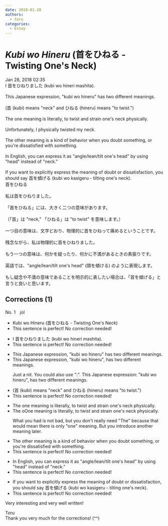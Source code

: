 ```yaml
---
date: 2018-01-28
authors:
  - toru
categories:
  - Essay
---
```


<h1 id="subject_show"><strong><em>Kubi wo Hineru</strong></em> (首をひねる - Twisting One's Neck)</h1>
<div class="date">Jan 28, 2018 02:35</div>
<div id="post"><div id="body_show_ori">
I 首をひねりました (kubi wo hineri mashita).<br/><br/>This Japanese expression, "kubi wo hineru" has two different meanings.<br/><br/>(首 (kubi) means "neck" and ひねる (hineru) means "to twist.")<br/><br/>The one meaning is literally, to twist and strain one's neck physically.<br/><br/>Unfortunately, I physically twisted my neck.<br/><br/>The other meaning is a kind of behavior when you doubt something, or you're dissatisfied with something.<br/><br/>In English, you can express it as "angle/lean/tilt one's head" by using "head" instead of "neck."<br/><br/>If you want to explicitly express the meaning of doubt or dissatisfaction, you should say 首を傾げる (kubi wo kasigeru - tilting one's neck).
</div></div>

<!-- more -->

<div id="post_ja"><div id="body_show_mo">
首をひねる<br/><br/>私は首をひねりました。<br/><br/>「首をひねる」には、大きく二つの意味があります。<br/><br/>（「首」は "neck," 「ひねる」は "to twist" を意味します。）<br/><br/>一つ目の意味は、文字どおり、物理的に首をひねって痛めるということです。<br/><br/>残念ながら、私は物理的に首をひねりました。<br/><br/>もう一つの意味は、何かを疑ったり、何かに不満があるときの素振りです。<br/><br/>英語では、"angle/lean/tilt one's head" (頭を傾ける) のように表現します。<br/><br/>もし疑念や不満の意味であることを明示的に表したい場合は、「首を傾げる」と言うと良いと思います。
</div></div>

## Corrections (1)
<div id="block"><div class="first_name"> No. 1　<span class="just_name">jol</span></div><div id="block2">
<ul class="correction_field">
<li class="incorrect">Kubi wo Hineru (首をひねる - Twisting One's Neck)</li>
<li class="corrected perfect">This sentence is perfect! No correction needed!</li>
</ul>
<ul class="correction_field">
<li class="incorrect">I 首をひねりました (kubi wo hineri mashita).</li>
<li class="corrected perfect">This sentence is perfect! No correction needed!</li>
</ul>
<ul class="correction_field">
<li class="incorrect">This Japanese expression, "kubi wo hineru" has two different meanings.</li>
<li class="corrected correct">
This Japanese expression, "kubi wo hineru"<span class="f_red">,</span> has two different meanings.
<p class="correction_comment">Just a nit.  You could also use ":".  This Japanese expression: "kubi wo hineru", has two different meanings.</p>
</li>
</ul>
<ul class="correction_field">
<li class="incorrect">(首 (kubi) means "neck" and ひねる (hineru) means "to twist.")</li>
<li class="corrected perfect">This sentence is perfect! No correction needed!</li>
</ul>
<ul class="correction_field">
<li class="incorrect">The one meaning is literally, to twist and strain one's neck physically.</li>
<li class="corrected correct">
<span class="sline">The o</span><span class="f_red">O</span>ne meaning is literally, to twist and strain one's neck physically.
<p class="correction_comment">What you had is not bad, but you don't really need "The" because that would mean there is only "one" meaning.  But you introduce another meaning later.</p>
</li>
</ul>
<ul class="correction_field">
<li class="incorrect">The other meaning is a kind of behavior when you doubt something, or you're dissatisfied with something.</li>
<li class="corrected perfect">This sentence is perfect! No correction needed!</li>
</ul>
<ul class="correction_field">
<li class="incorrect">In English, you can express it as "angle/lean/tilt one's head" by using "head" instead of "neck."</li>
<li class="corrected perfect">This sentence is perfect! No correction needed!</li>
</ul>
<ul class="correction_field">
<li class="incorrect">If you want to explicitly express the meaning of doubt or dissatisfaction, you should say 首を傾げる (kubi wo kasigeru - tilting one's neck).</li>
<li class="corrected perfect">This sentence is perfect! No correction needed!</li>
</ul>
<p class="comment_small">
 Very interesting and very well written!
</p>

</div><div class="name"><span class="just_name">Toru</span><br>
Thank you very much for the corrections! (^^)
</div>
</div>
